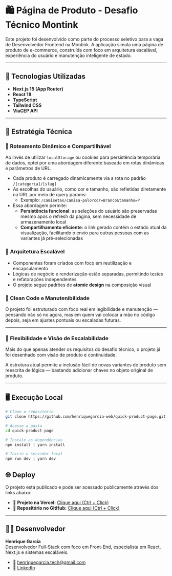 # 🛍️ Página de Produto - Desafio Técnico Montink

Este projeto foi desenvolvido como parte do processo seletivo para a vaga de Desenvolvedor Frontend na Montink. A aplicação simula uma página de produto de e-commerce, construída com foco em arquitetura escalável, experiência do usuário e manutenção inteligente de estado.

---

## 🚀 Tecnologias Utilizadas

- **Next.js 15 (App Router)**
- **React 18**
- **TypeScript**
- **Tailwind CSS**
- **ViaCEP API**

---

## 🧠 Estratégia Técnica

### 🔄 Roteamento Dinâmico e Compartilhável

Ao invés de utilizar `localStorage` ou cookies para persistência temporária de dados, optei por uma abordagem diferente baseada em rotas dinâmicas e parâmetros de URL.

- Cada produto é carregado dinamicamente via a rota no padrão `/[categoria]/[slug]`
- As escolhas do usuário, como cor e tamanho, são refletidas diretamente na URL por meio de query params:
  - Exemplo: `/camisetas/camisa-polo?cor=Branco&tamanho=P`
- Essa abordagem permite:
  - **Persistência funcional**: as seleções do usuário são preservadas mesmo após o refresh da página, sem necessidade de armazenamento local
  - **Compartilhamento eficiente**: o link gerado contém o estado atual da visualização, facilitando o envio para outras pessoas com as variantes já pré-selecionadas

### 🧱 Arquitetura Escalável

- Componentes foram criados com foco em reutilização e encapsulamento
- Lógicas de negócio e renderização estão separadas, permitindo testes e refatorações independentes
- O projeto segue padrões de **atomic design** na composição visual

### 🧼 Clean Code e Manutenibilidade

O projeto foi estruturado com foco real em legibilidade e manutenção — pensando não só no agora, mas em quem vai colocar a mão no código depois, seja em ajustes pontuais ou escaladas futuras.

---

### 🧩 Flexibilidade e Visão de Escalabilidade

Mais do que apenas atender os requisitos do desafio técnico, o projeto já foi desenhado com visão de produto e continuidade.

A estrutura atual permite a inclusão fácil de novas variantes de produto sem reescrita de lógica — bastando adicionar chaves no objeto original de produto.

---

## 🖥️ Execução Local

```bash
# Clone o repositório
git clone https://github.com/henriquegarcia-web/quick-product-page.git

# Acesse a pasta
cd quick-product-page

# Instale as dependências
npm install | yarn install

# Inicie o servidor local
npm run dev | yarn dev
```

## 🌐 Deploy

O projeto está publicado e pode ser acessado publicamente através dos links abaixo:

- 🔗 **Projeto na Vercel:** [Clique aqui (Ctrl + Click)](https://desafio-montink.vercel.app)
- 📁 **Repositório no GitHub:** [Clique aqui (Ctrl + Click)](https://github.com/henriquegarcia-web/quick-product-page)

---

## 🙋‍♂️ Desenvolvedor

**Henrique Garcia**  
Desenvolvedor Full-Stack com foco em Front-End, especialista em React, Next.js e sistemas escaláveis.

- 📧 henriquegarcia.tech@gmail.com
- 💼 [LinkedIn](https://www.linkedin.com/in/henrique-garcia-dev/)

